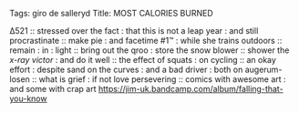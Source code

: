 Tags: giro de salleryd
Title: MOST CALORIES BURNED
  
∆521 :: stressed over the fact : that this is not a leap year : and still procrastinate :: make pie : and facetime #1™ : while she trains outdoors :: remain : in : light :: bring out the qroo : store the snow blower :: shower the _x-ray victor_ : and do it well :: the effect of squats : on cycling :: an okay effort : despite sand on the curves : and a bad driver : both on augerum-losen :: what is grief : if not love persevering :: comics with awesome art : and some with crap art
<https://jim-uk.bandcamp.com/album/falling-that-you-know>  
